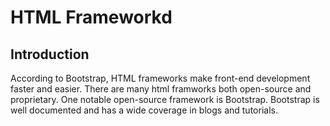 # HTML Frameworkd
## Introduction
According to Bootstrap, HTML frameworks make front-end development faster and easier. There are many html framworks both open-source and proprietary. One notable open-source framework is Bootstrap. Bootstrap is well documented and has a wide coverage in blogs and tutorials.